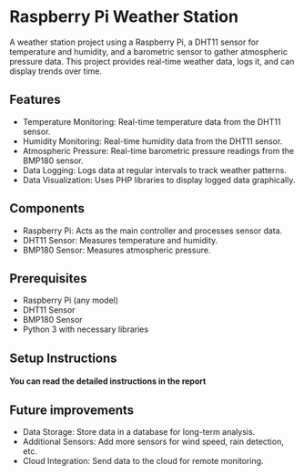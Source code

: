# Raspberry Pi Weather Station
A weather station project using a Raspberry Pi, a DHT11 sensor for temperature and humidity, and a barometric sensor to gather atmospheric pressure data. 
This project provides real-time weather data, logs it, and can display trends over time.

## Features
- Temperature Monitoring: Real-time temperature data from the DHT11 sensor.
- Humidity Monitoring: Real-time humidity data from the DHT11 sensor.
- Atmospheric Pressure: Real-time barometric pressure readings from the BMP180 sensor.
- Data Logging: Logs data at regular intervals to track weather patterns.
- Data Visualization: Uses PHP libraries to display logged data graphically.

## Components
- Raspberry Pi: Acts as the main controller and processes sensor data.
- DHT11 Sensor: Measures temperature and humidity.
- BMP180 Sensor: Measures atmospheric pressure.

## Prerequisites
- Raspberry Pi (any model)
- DHT11 Sensor
- BMP180 Sensor
- Python 3 with necessary libraries

## Setup Instructions
#### You can read the detailed instructions in the report

## Future improvements
- Data Storage: Store data in a database for long-term analysis.
- Additional Sensors: Add more sensors for wind speed, rain detection, etc.
- Cloud Integration: Send data to the cloud for remote monitoring.
